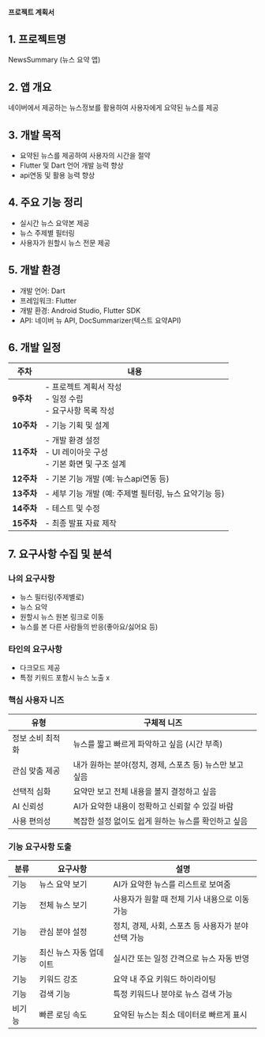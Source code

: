 ####  프로젝트 계획서

## 1. 프로젝트명
NewsSummary (뉴스 요약 앱)

## 2. 앱 개요
네이버에서 제공하는 뉴스정보를 활용하여 사용자에게 요약된 뉴스를 제공

## 3. 개발 목적
- 요약된 뉴스를 제공하여 사용자의 시간을 절약
- Flutter 및 Dart 언어 개발 능력 향상
- api연동 및 활용 능력 향상

## 4. 주요 기능 정리
- 실시간 뉴스 요약본 제공
- 뉴스 주제별 필터링
- 사용자가 원할시 뉴스 전문 제공

## 5. 개발 환경
- 개발 언어: Dart
- 프레임워크: Flutter
- 개발 환경: Android Studio, Flutter SDK
- API: 네이버 뉴 API, DocSummarizer(텍스트 요약API)

## 6. 개발 일정

| 주차   | 내용 |
|--------|------|
| **9주차**  | - 프로젝트 계획서 작성<br>- 일정 수립<br>- 요구사항 목록 작성 |
| **10주차** | - 기능 기획 및 설계 |
| **11주차** | - 개발 환경 설정<br>- UI 레이아웃 구성<br>- 기본 화면 및 구조 설계 |
| **12주차** | - 기본 기능 개발 (예: 뉴스api연동 등) |
| **13주차** | - 세부 기능 개발 (예: 주제별 필터링, 뉴스 요약기능 등) |
| **14주차** | - 테스트 및 수정 |
| **15주차** | - 최종 발표 자료 제작 |

## 7. 요구사항 수집 및 분석

### 나의 요구사항
- 뉴스 필터링(주제별로)
- 뉴스 요약
- 원할시 뉴스 원본 링크로 이동
- 뉴스를 본 다른 사람들의 반응(좋아요/싫어요 등)
  
### 타인의 요구사항
- 다크모드 제공
- 특정 키워드 포함시 뉴스 노출 x

### 핵심 사용자 니즈

| 유형         | 구체적 니즈 |
|--------------|-------------|
| 정보 소비 최적화 | 뉴스를 짧고 빠르게 파악하고 싶음 (시간 부족) |
| 관심 맞춤 제공 | 내가 원하는 분야(정치, 경제, 스포츠 등) 뉴스만 보고 싶음 |
| 선택적 심화 | 요약만 보고 전체 내용을 볼지 결정하고 싶음 |
| AI 신뢰성 | AI가 요약한 내용이 정확하고 신뢰할 수 있길 바람 |
| 사용 편의성 | 복잡한 설정 없이도 쉽게 원하는 뉴스를 확인하고 싶음 |

### 기능 요구사항 도출

| 분류   | 요구사항 | 설명 |
|--------|----------|------|
| 기능   | 뉴스 요약 보기 | AI가 요약한 뉴스를 리스트로 보여줌 |
| 기능   | 전체 뉴스 보기 | 사용자가 원할 때 전체 기사 내용으로 이동 가능 |
| 기능   | 관심 분야 설정 | 정치, 경제, 사회, 스포츠 등 사용자가 분야 선택 가능 |
| 기능   | 최신 뉴스 자동 업데이트 | 실시간 또는 일정 간격으로 뉴스 자동 반영 |
| 기능   | 키워드 강조 | 요약 내 주요 키워드 하이라이팅 |
| 기능   | 검색 기능 | 특정 키워드나 분야로 뉴스 검색 가능 |
| 비기능 | 빠른 로딩 속도 | 요약된 뉴스는 최소 데이터로 빠르게 표시 |

